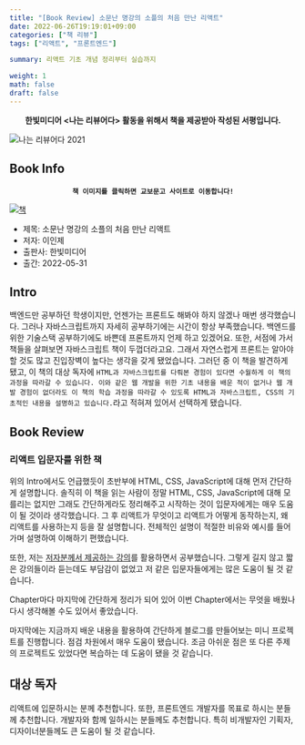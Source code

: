 ```yaml
---
title: "[Book Review] 소문난 명강의 소플의 처음 만난 리액트"
date: 2022-06-26T19:19:01+09:00
categories: ["책 리뷰"]  
tags: ["리액트", "프론트엔드"]

summary: 리액트 기초 개념 정리부터 실습까지

weight: 1
math: false
draft: false
---
```


**<center>한빛미디어 <나는 리뷰어다> 활동을 위해서 책을 제공받아 작성된 서평입니다.</center>**

![나는 리뷰어다 2021](../assets/I-am-reviewer-2022.jpg)

## Book Info

**<center>`책 이미지를 클릭하면 교보문고 사이트로 이동합니다!`</center>**

[![책](../assets/review/first-met-react.jpg)](https://www.kyobobook.co.kr/product/detailViewKor.laf?ejkGb=KOR&mallGb=KOR&barcode=9791162245682&orderClick=LAG&Kc=)

- 제목: 소문난 명강의 소플의 처음 만난 리액트
- 저자: 이인제
- 출판사: 한빛미디어
- 출간: 2022-05-31

## Intro

백엔드만 공부하던 학생이지만, 언젠가는 프론트도 해봐야 하지 않겠나 매번 생각했습니다. 그러나 자바스크립트까지 자세히 공부하기에는 시간이 항상 부족했습니다. 백엔드를 위한 기술스택 공부하기에도 바쁜데 프론트까지 언제 하고 있겠어요. 또한, 서점에 가서 책들을 살펴보면 자바스크립트 책이 두껍더라고요. 그래서 자연스럽게 프론트는 알아야 할 것도 많고 진입장벽이 높다는 생각을 갖게 됐었습니다. 그러던 중 이 책을 발견하게 됐고, 이 책의 대상 독자에 `HTML과 자바스크립트를 다뤄본 경험이 있다면 수월하게 이 책의 과정을 따라갈 수 있습니다. 이와 같은 웹 개발을 위한 기초 내용을 배운 적이 없거나 웹 개발 경험이 없더라도 이 책의 학습 과정을 따라갈 수 있도록 HTML과 자바스크립트, CSS의 기초적인 내용을 설명하고 있습니다.`라고 적혀져 있어서 선택하게 됐습니다.

## Book Review

### 리액트 입문자를 위한 책

위의 Intro에서도 언급했듯이 초반부에 HTML, CSS, JavaScript에 대해 먼저 간단하게 설명합니다. 솔직히 이 책을 읽는 사람이 정말 HTML, CSS, JavaScript에 대해 모를리는 없지만 그래도 간단하게라도 정리해주고 시작하는 것이 입문자에게는 매우 도움이 될 것이라 생각했습니다. 그 후 리액트가 무엇이고 리액트가 어떻게 동작하는지, 왜 리액트를 사용하는지 등을 잘 설명합니다. 전체적인 설명이 적절한 비유와 예시를 들어가며 설명하여 이해하기 편했습니다.

또한, 저는 [저자분께서 제공하는 강의](https://www.youtube.com/playlist?list=PLo3AHtncM26y0qX58gjc_QrkYlBCzQ2R_)를 활용하면서 공부했습니다. 그렇게 길지 않고 짧은 강의들이라 듣는데도 부담감이 없었고 저 같은 입문자들에게는 많은 도움이 될 것 같습니다.

Chapter마다 마지막에 간단하게 정리가 되어 있어 이번 Chapter에서는 무엇을 배웠나 다시 생각해볼 수도 있어서 좋았습니다.

마지막에는 지금까지 배운 내용을 활용하여 간단하게 블로그를 만들어보는 미니 프로젝트를 진행합니다. 점검 차원에서 매우 도움이 됐습니다. 조금 아쉬운 점은 또 다른 주제의 프로젝트도 있었다면 복습하는 데 도움이 됐을 것 같습니다.

## 대상 독자

리액트에 입문하시는 분께 추천합니다. 또한, 프론트엔드 개발자를 목표로 하시는 분들께 추천합니다. 개발자와 함께 일하시는 분들께도 추천합니다. 특히 비개발자인 기획자, 디자이너분들께도 큰 도움이 될 것 같습니다.